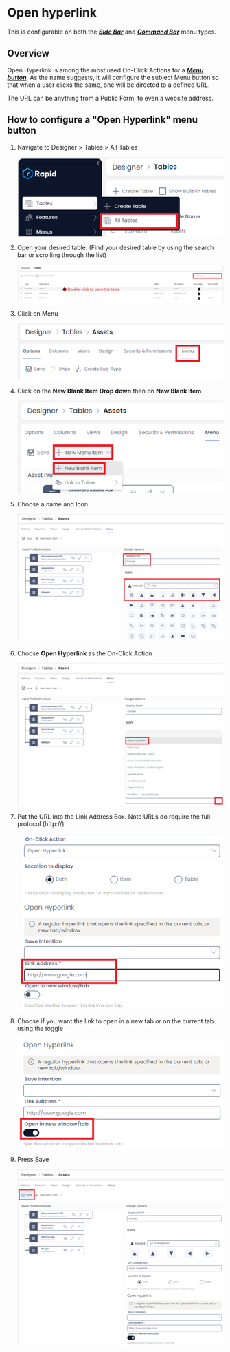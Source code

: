 # Open hyperlink

This is configurable on both the ***[Side Bar](https://docs.rapidplatform.com/books/glossary/page/sidebar)*** and ***[Command Bar](https://docs.rapidplatform.com/books/glossary/page/command-bar)*** menu types.

## Overview

Open Hyperlink is among the most used On-Click Actions for a [***Menu button***](https://docs.rapidplatform.com/books/glossary/page/menu "Menu"). As the name suggests, it will configure the subject Menu button so that when a user clicks the same, one will be directed to a defined URL.

The URL can be anything from a Public Form, to even a website address.

## How to configure a "Open Hyperlink" menu button

1. Navigate to Designer &gt; Tables &gt; All Tables  

    ![Step 1](menus-open-hyperlink-step-1.png)
2. Open your desired table. (Find your desired table by using the search bar or scrolling through the list) 

    ![Step 2](menus-open-hyperlink-step-2.png)
3. Click on Menu  

    ![Step 3](menus-open-hyperlink-step-3.png)
4. Click on the **New Blank Item Drop down** then on **New Blank Item** 

    ![Step 4](menus-open-hyperlink-step-4.png)
5. Choose a name and Icon  

    ![Step 5](menus-open-hyperlink-step-5.png)
6. Choose **Open Hyperlink** as the On-Click Action 

    ![Step 6](menus-open-hyperlink-step-6.png)
7. Put the URL into the Link Address Box. Note URLs do require the full protocol (http://)  

    ![Step 7](menus-open-hyperlink-step-7.png)
8. Choose if you want the link to open in a new tab or on the current tab using the toggle  

    ![Step 8](menus-open-hyperlink-step-8.png)
9. Press Save  

    ![Step 9](menus-open-hyperlink-step-9.png)
